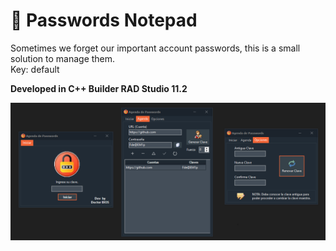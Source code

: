 # :police_officer: Passwords Notepad

Sometimes we forget our important account passwords, this is a small solution to manage them.</br>
Key: default</br>

<strong>Developed in C++ Builder RAD Studio 11.2</strong></br>

<img src="https://github.com/DoctorBIOS1990/passwords-manager/blob/main/Screenshoot/ScreenShot.png">
